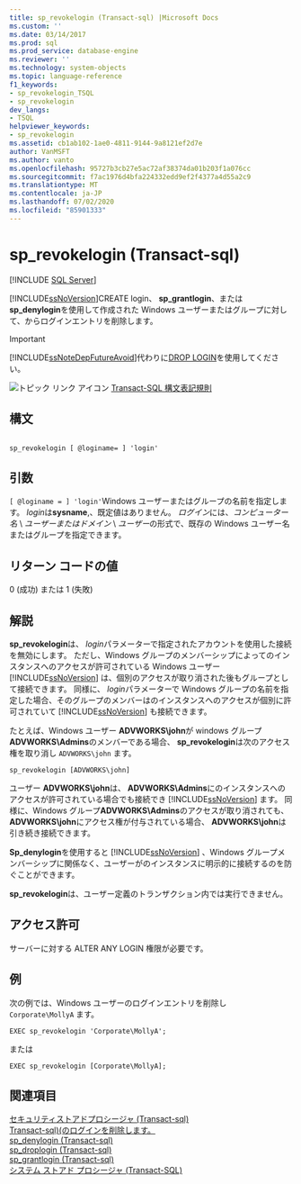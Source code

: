 ```yaml
---
title: sp_revokelogin (Transact-sql) |Microsoft Docs
ms.custom: ''
ms.date: 03/14/2017
ms.prod: sql
ms.prod_service: database-engine
ms.reviewer: ''
ms.technology: system-objects
ms.topic: language-reference
f1_keywords:
- sp_revokelogin_TSQL
- sp_revokelogin
dev_langs:
- TSQL
helpviewer_keywords:
- sp_revokelogin
ms.assetid: cb1ab102-1ae0-4811-9144-9a8121ef2d7e
author: VanMSFT
ms.author: vanto
ms.openlocfilehash: 95727b3cb27e5ac72af38374da01b203f1a076cc
ms.sourcegitcommit: f7ac1976d4bfa224332edd9ef2f4377a4d55a2c9
ms.translationtype: MT
ms.contentlocale: ja-JP
ms.lasthandoff: 07/02/2020
ms.locfileid: "85901333"
---
```

# <a name="sp_revokelogin-transact-sql"></a>sp_revokelogin (Transact-sql)
[!INCLUDE [SQL Server](../../includes/applies-to-version/sqlserver.md)]

  [!INCLUDE[ssNoVersion](../../includes/ssnoversion-md.md)]CREATE login、 **sp_grantlogin**、または**sp_denylogin**を使用して作成された Windows ユーザーまたはグループに対して、からログインエントリを削除します。  
  
> [!IMPORTANT]  
>  [!INCLUDE[ssNoteDepFutureAvoid](../../includes/ssnotedepfutureavoid-md.md)]代わりに[DROP LOGIN](../../t-sql/statements/drop-login-transact-sql.md)を使用してください。  
  
 ![トピック リンク アイコン](../../database-engine/configure-windows/media/topic-link.gif "トピック リンク アイコン") [Transact-SQL 構文表記規則](../../t-sql/language-elements/transact-sql-syntax-conventions-transact-sql.md)  
  
## <a name="syntax"></a>構文  
  
```  
  
sp_revokelogin [ @loginame= ] 'login'  
```  
  
## <a name="arguments"></a>引数  
`[ @loginame = ] 'login'`Windows ユーザーまたはグループの名前を指定します。 *login*は**sysname**,、既定値はありません。 *ログイン*には、*コンピューター名* \\ *ユーザーまたはドメイン* \\ *ユーザー*の形式で、既存の Windows ユーザー名またはグループを指定できます。  
  
## <a name="return-code-values"></a>リターン コードの値  
 0 (成功) または 1 (失敗)  
  
## <a name="remarks"></a>解説  
 **sp_revokelogin**は、 *login*パラメーターで指定されたアカウントを使用した接続を無効にします。 ただし、Windows グループのメンバーシップによってのインスタンスへのアクセスが許可されている Windows ユーザー [!INCLUDE[ssNoVersion](../../includes/ssnoversion-md.md)] は、個別のアクセスが取り消された後もグループとして接続できます。 同様に、 *login*パラメーターで Windows グループの名前を指定した場合、そのグループのメンバーはのインスタンスへのアクセスが個別に許可されていて [!INCLUDE[ssNoVersion](../../includes/ssnoversion-md.md)] も接続できます。  
  
 たとえば、Windows ユーザー **ADVWORKS\john**が windows グループ**ADVWORKS\Admins**のメンバーである場合、 **sp_revokelogin**は次のアクセス権を取り消し `ADVWORKS\john` ます。  
  
```  
sp_revokelogin [ADVWORKS\john]  
```  
  
 ユーザー **ADVWORKS\john**は、 **ADVWORKS\Admins**にのインスタンスへのアクセスが許可されている場合でも接続でき [!INCLUDE[ssNoVersion](../../includes/ssnoversion-md.md)] ます。 同様に、Windows グループ**ADVWORKS\Admins**のアクセスが取り消されても、 **ADVWORKS\john**にアクセス権が付与されている場合、 **ADVWORKS\john**は引き続き接続できます。  
  
 **Sp_denylogin**を使用すると [!INCLUDE[ssNoVersion](../../includes/ssnoversion-md.md)] 、Windows グループメンバーシップに関係なく、ユーザーがのインスタンスに明示的に接続するのを防ぐことができます。  
  
 **sp_revokelogin**は、ユーザー定義のトランザクション内では実行できません。  
  
## <a name="permissions"></a>アクセス許可  
 サーバーに対する ALTER ANY LOGIN 権限が必要です。  
  
## <a name="examples"></a>例  
 次の例では、Windows ユーザーのログインエントリを削除し `Corporate\MollyA` ます。  
  
```  
EXEC sp_revokelogin 'Corporate\MollyA';  
```  
  
 または  
  
```  
EXEC sp_revokelogin [Corporate\MollyA];  
```  
  
## <a name="see-also"></a>関連項目  
 [セキュリティストアドプロシージャ &#40;Transact-sql&#41;](../../relational-databases/system-stored-procedures/security-stored-procedures-transact-sql.md)   
 [Transact-sql&#41;&#40;のログインを削除します。](../../t-sql/statements/drop-login-transact-sql.md)   
 [sp_denylogin &#40;Transact-sql&#41;](../../relational-databases/system-stored-procedures/sp-denylogin-transact-sql.md)   
 [sp_droplogin &#40;Transact-sql&#41;](../../relational-databases/system-stored-procedures/sp-droplogin-transact-sql.md)   
 [sp_grantlogin &#40;Transact-sql&#41;](../../relational-databases/system-stored-procedures/sp-grantlogin-transact-sql.md)   
 [システム ストアド プロシージャ &#40;Transact-SQL&#41;](../../relational-databases/system-stored-procedures/system-stored-procedures-transact-sql.md)  
  
  
